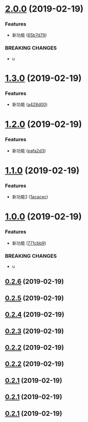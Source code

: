 # [2.0.0](https://github.com/canfeit/testwa-recorder/compare/v1.3.0...v2.0.0) (2019-02-19)


### Features

* 新功能 ([65b7d79](https://github.com/canfeit/testwa-recorder/commit/65b7d79))


### BREAKING CHANGES

* u



# [1.3.0](https://github.com/canfeit/testwa-recorder/compare/v1.2.0...v1.3.0) (2019-02-19)


### Features

* 新功能 ([a428d00](https://github.com/canfeit/testwa-recorder/commit/a428d00))



# [1.2.0](https://github.com/canfeit/testwa-recorder/compare/v1.1.0...v1.2.0) (2019-02-19)


### Features

* 新功能 ([eafa2d3](https://github.com/canfeit/testwa-recorder/commit/eafa2d3))



# [1.1.0](https://github.com/canfeit/testwa-recorder/compare/v1.0.0...v1.1.0) (2019-02-19)


### Features

* 新功能2 ([1acacec](https://github.com/canfeit/testwa-recorder/commit/1acacec))



# [1.0.0](https://github.com/canfeit/testwa-recorder/compare/v0.2.6...v1.0.0) (2019-02-19)


### Features

* 新功能 ([771cbb9](https://github.com/canfeit/testwa-recorder/commit/771cbb9))


### BREAKING CHANGES

* u



## [0.2.6](https://github.com/canfeit/testwa-recorder/compare/v0.2.5...v0.2.6) (2019-02-19)



## [0.2.5](https://github.com/canfeit/testwa-recorder/compare/v0.2.4...v0.2.5) (2019-02-19)



## [0.2.4](https://github.com/canfeit/testwa-recorder/compare/v0.2.2...v0.2.4) (2019-02-19)



## [0.2.3](https://github.com/canfeit/testwa-recorder/compare/0.2.2...0.2.3) (2019-02-19)



<a name="0.2.2"></a>
## [0.2.2](https://github.com/canfeit/testwa-recorder/compare/0.2.1...0.2.2) (2019-02-19)



<a name="0.2.2"></a>
## [0.2.2](https://github.com/canfeit/testwa-recorder/compare/0.2.1...0.2.2) (2019-02-19)



<a name="0.2.1"></a>
## [0.2.1](https://github.com/canfeit/testwa-recorder/compare/0.2.0...0.2.1) (2019-02-19)



<a name="0.2.1"></a>
## [0.2.1](https://github.com/canfeit/testwa-recorder/compare/0.2.0...0.2.1) (2019-02-19)



<a name="0.2.1"></a>
## [0.2.1](https://github.com/canfeit/testwa-recorder/compare/0.2.0...0.2.1) (2019-02-19)



